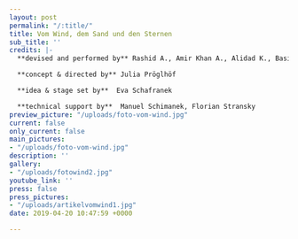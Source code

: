 ```yaml
---
layout: post
permalink: "/:title/"
title: Vom Wind, dem Sand und den Sternen
sub_title: ''
credits: |-
  **devised and performed by** Rashid A., Amir Khan A., Alidad K., Basir M., Nawid N. Mohammad Bashir Y. // Mahtab A., Farhad K.

  **concept & directed by** Julia Pröglhöf

  **idea & stage set by**  Eva Schafranek

  **technical support by**  Manuel Schimanek, Florian Stransky
preview_picture: "/uploads/foto-vom-wind.jpg"
current: false
only_current: false
main_pictures:
- "/uploads/foto-vom-wind.jpg"
description: ''
gallery:
- "/uploads/fotowind2.jpg"
youtube_link: ''
press: false
press_pictures:
- "/uploads/artikelvomwind1.jpg"
date: 2019-04-20 10:47:59 +0000

---
```

